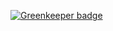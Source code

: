 
[![Greenkeeper badge](https://badges.greenkeeper.io/softwareventures/ordered.svg)](https://greenkeeper.io/)
